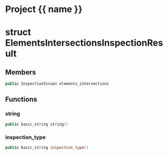 <script setup>
import {useRoute} from 'vitepress'
const {path} = useRoute()
const tokens = path.split('/')
const words = tokens[2].split('-');
for (let i = 0; i < words.length; i++) {
    words[i] = words[i].charAt(0).toUpperCase() + words[i].slice(1);
    words[i] = words[i].replace('geode', 'Geode')
}
const name = words.join('-');
</script>
# Project {{ name }}

# struct ElementsIntersectionsInspectionResult


## Members

```cpp
public InspectionIssues elements_intersections

```



## Functions

### string

```cpp
public basic_string string()
```


### inspection_type

```cpp
public basic_string inspection_type()
```




